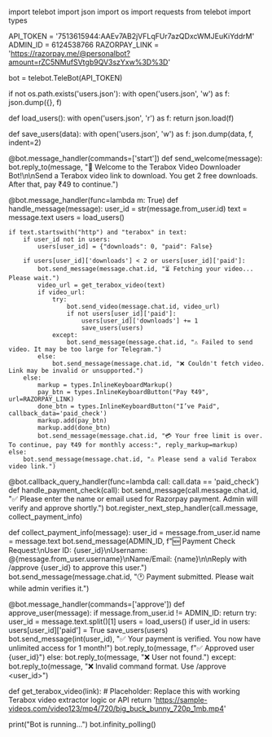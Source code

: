 import telebot
import json
import os
import requests
from telebot import types

API_TOKEN = '7513615944:AAEv7AB2jVFLqFUr7azQDxcWMJEuKiYddrM'
ADMIN_ID = 6124538766
RAZORPAY_LINK = 'https://razorpay.me/@personalbot?amount=rZC5NMufSVtgb9QV3szYxw%3D%3D'

bot = telebot.TeleBot(API_TOKEN)

if not os.path.exists('users.json'):
    with open('users.json', 'w') as f:
        json.dump({}, f)

def load_users():
    with open('users.json', 'r') as f:
        return json.load(f)

def save_users(data):
    with open('users.json', 'w') as f:
        json.dump(data, f, indent=2)

@bot.message_handler(commands=['start'])
def send_welcome(message):
    bot.reply_to(message, "👋 Welcome to the Terabox Video Downloader Bot!\n\nSend a Terabox video link to download. You get 2 free downloads. After that, pay ₹49 to continue.")

@bot.message_handler(func=lambda m: True)
def handle_message(message):
    user_id = str(message.from_user.id)
    text = message.text
    users = load_users()

    if text.startswith("http") and "terabox" in text:
        if user_id not in users:
            users[user_id] = {"downloads": 0, "paid": False}

        if users[user_id]['downloads'] < 2 or users[user_id]['paid']:
            bot.send_message(message.chat.id, "⏳ Fetching your video... Please wait.")
            video_url = get_terabox_video(text)
            if video_url:
                try:
                    bot.send_video(message.chat.id, video_url)
                    if not users[user_id]['paid']:
                        users[user_id]['downloads'] += 1
                        save_users(users)
                except:
                    bot.send_message(message.chat.id, "⚠️ Failed to send video. It may be too large for Telegram.")
            else:
                bot.send_message(message.chat.id, "❌ Couldn't fetch video. Link may be invalid or unsupported.")
        else:
            markup = types.InlineKeyboardMarkup()
            pay_btn = types.InlineKeyboardButton("Pay ₹49", url=RAZORPAY_LINK)
            done_btn = types.InlineKeyboardButton("I’ve Paid", callback_data='paid_check')
            markup.add(pay_btn)
            markup.add(done_btn)
            bot.send_message(message.chat.id, "💳 Your free limit is over. To continue, pay ₹49 for monthly access:", reply_markup=markup)
    else:
        bot.send_message(message.chat.id, "⚠️ Please send a valid Terabox video link.")

@bot.callback_query_handler(func=lambda call: call.data == 'paid_check')
def handle_payment_check(call):
    bot.send_message(call.message.chat.id, "✅ Please enter the name or email used for Razorpay payment. Admin will verify and approve shortly.")
    bot.register_next_step_handler(call.message, collect_payment_info)

def collect_payment_info(message):
    user_id = message.from_user.id
    name = message.text
    bot.send_message(ADMIN_ID, f"🆕 Payment Check Request:\nUser ID: {user_id}\nUsername: @{message.from_user.username}\nName/Email: {name}\n\nReply with /approve {user_id} to approve this user.")
    bot.send_message(message.chat.id, "🕐 Payment submitted. Please wait while admin verifies it.")

@bot.message_handler(commands=['approve'])
def approve_user(message):
    if message.from_user.id != ADMIN_ID:
        return
    try:
        user_id = message.text.split()[1]
        users = load_users()
        if user_id in users:
            users[user_id]['paid'] = True
            save_users(users)
            bot.send_message(int(user_id), "✅ Your payment is verified. You now have unlimited access for 1 month!")
            bot.reply_to(message, f"✅ Approved user {user_id}")
        else:
            bot.reply_to(message, "❌ User not found.")
    except:
        bot.reply_to(message, "❌ Invalid command format. Use /approve <user_id>")


def get_terabox_video(link):
    # Placeholder: Replace this with working Terabox video extractor logic or API
    return 'https://sample-videos.com/video123/mp4/720/big_buck_bunny_720p_1mb.mp4'

print("Bot is running...")
bot.infinity_polling()
